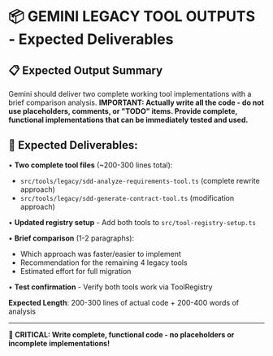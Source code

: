 # 📦 GEMINI LEGACY TOOL OUTPUTS - Expected Deliverables

## 📋 Expected Output Summary

Gemini should deliver two complete working tool implementations with a brief comparison analysis. **IMPORTANT: Actually write all the code - do not use placeholders, comments, or "TODO" items. Provide complete, functional implementations that can be immediately tested and used.**

## 🎯 Expected Deliverables:

• **Two complete tool files** (~200-300 lines total):
  - `src/tools/legacy/sdd-analyze-requirements-tool.ts` (complete rewrite approach)
  - `src/tools/legacy/sdd-generate-contract-tool.ts` (modification approach)

• **Updated registry setup** - Add both tools to `src/tool-registry-setup.ts`

• **Brief comparison** (1-2 paragraphs):
  - Which approach was faster/easier to implement
  - Recommendation for the remaining 4 legacy tools
  - Estimated effort for full migration

• **Test confirmation** - Verify both tools work via ToolRegistry

**Expected Length**: 200-300 lines of actual code + 200-400 words of analysis

---

**🚨 CRITICAL: Write complete, functional code - no placeholders or incomplete implementations!**
